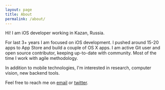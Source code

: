 ```yaml
---
layout: page
title: About
permalink: /about/
---
```


Hi! I am iOS developer working in Kazan, Russia.

For last 3+ years I am focused on iOS development. I pushed around 15-20 apps to App Store and build a couple of OS X apps. I am active Git user and open source contributor, keeping up-to-date with community. Most of the time I work with agile methodology.

In addition to mobile technologies, I'm interested in research, computer vision, new backend tools.

Feel free to reach me on [email](mailto:evgeny@aleksandrov.ws) or [twitter](https://twitter.com/ealeksandrov).